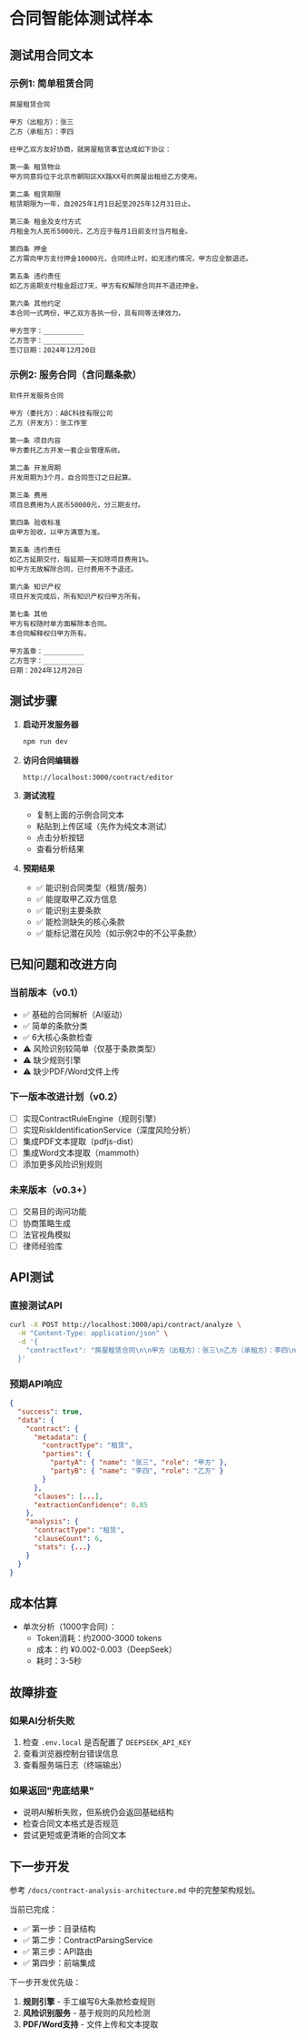 # 合同智能体测试样本

## 测试用合同文本

### 示例1: 简单租赁合同

```
房屋租赁合同

甲方（出租方）：张三
乙方（承租方）：李四

经甲乙双方友好协商，就房屋租赁事宜达成如下协议：

第一条 租赁物业
甲方同意将位于北京市朝阳区XX路XX号的房屋出租给乙方使用。

第二条 租赁期限
租赁期限为一年，自2025年1月1日起至2025年12月31日止。

第三条 租金及支付方式
月租金为人民币5000元，乙方应于每月1日前支付当月租金。

第四条 押金
乙方需向甲方支付押金10000元，合同终止时，如无违约情况，甲方应全额退还。

第五条 违约责任
如乙方逾期支付租金超过7天，甲方有权解除合同并不退还押金。

第六条 其他约定
本合同一式两份，甲乙双方各执一份，具有同等法律效力。

甲方签字：__________
乙方签字：__________
签订日期：2024年12月20日
```

### 示例2: 服务合同（含问题条款）

```
软件开发服务合同

甲方（委托方）：ABC科技有限公司
乙方（开发方）：张工作室

第一条 项目内容
甲方委托乙方开发一套企业管理系统。

第二条 开发周期
开发周期为3个月，自合同签订之日起算。

第三条 费用
项目总费用为人民币50000元，分三期支付。

第四条 验收标准
由甲方验收，以甲方满意为准。

第五条 违约责任
如乙方延期交付，每延期一天扣除项目费用1%。
如甲方无故解除合同，已付费用不予退还。

第六条 知识产权
项目开发完成后，所有知识产权归甲方所有。

第七条 其他
甲方有权随时单方面解除本合同。
本合同解释权归甲方所有。

甲方盖章：__________
乙方签字：__________
日期：2024年12月20日
```

## 测试步骤

1. **启动开发服务器**
   ```bash
   npm run dev
   ```

2. **访问合同编辑器**
   ```
   http://localhost:3000/contract/editor
   ```

3. **测试流程**
   - 复制上面的示例合同文本
   - 粘贴到上传区域（先作为纯文本测试）
   - 点击分析按钮
   - 查看分析结果

4. **预期结果**
   - ✅ 能识别合同类型（租赁/服务）
   - ✅ 能提取甲乙双方信息
   - ✅ 能识别主要条款
   - ✅ 能检测缺失的核心条款
   - ✅ 能标记潜在风险（如示例2中的不公平条款）

## 已知问题和改进方向

### 当前版本（v0.1）
- ✅ 基础的合同解析（AI驱动）
- ✅ 简单的条款分类
- ✅ 6大核心条款检查
- ⚠️ 风险识别较简单（仅基于条款类型）
- ⚠️ 缺少规则引擎
- ⚠️ 缺少PDF/Word文件上传

### 下一版本改进计划（v0.2）
- [ ] 实现ContractRuleEngine（规则引擎）
- [ ] 实现RiskIdentificationService（深度风险分析）
- [ ] 集成PDF文本提取（pdfjs-dist）
- [ ] 集成Word文本提取（mammoth）
- [ ] 添加更多风险识别规则

### 未来版本（v0.3+）
- [ ] 交易目的询问功能
- [ ] 协商策略生成
- [ ] 法官视角模拟
- [ ] 律师经验库

## API测试

### 直接测试API

```bash
curl -X POST http://localhost:3000/api/contract/analyze \
  -H "Content-Type: application/json" \
  -d '{
    "contractText": "房屋租赁合同\n\n甲方（出租方）：张三\n乙方（承租方）：李四\n\n第一条 租金\n月租金为5000元..."
  }'
```

### 预期API响应

```json
{
  "success": true,
  "data": {
    "contract": {
      "metadata": {
        "contractType": "租赁",
        "parties": {
          "partyA": { "name": "张三", "role": "甲方" },
          "partyB": { "name": "李四", "role": "乙方" }
        }
      },
      "clauses": [...],
      "extractionConfidence": 0.85
    },
    "analysis": {
      "contractType": "租赁",
      "clauseCount": 6,
      "stats": {...}
    }
  }
}
```

## 成本估算

- 单次分析（1000字合同）：
  - Token消耗：约2000-3000 tokens
  - 成本：约 ¥0.002-0.003（DeepSeek）
  - 耗时：3-5秒

## 故障排查

### 如果AI分析失败
1. 检查 `.env.local` 是否配置了 `DEEPSEEK_API_KEY`
2. 查看浏览器控制台错误信息
3. 查看服务端日志（终端输出）

### 如果返回"兜底结果"
- 说明AI解析失败，但系统仍会返回基础结构
- 检查合同文本格式是否规范
- 尝试更短或更清晰的合同文本

## 下一步开发

参考 `/docs/contract-analysis-architecture.md` 中的完整架构规划。

当前已完成：
- ✅ 第一步：目录结构
- ✅ 第二步：ContractParsingService
- ✅ 第三步：API路由
- ✅ 第四步：前端集成

下一步开发优先级：
1. **规则引擎** - 手工编写6大条款检查规则
2. **风险识别服务** - 基于规则的风险检测
3. **PDF/Word支持** - 文件上传和文本提取
